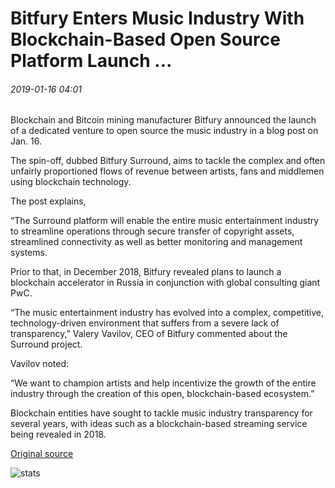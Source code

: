 # Bitfury Enters Music Industry With Blockchain-Based Open Source Platform Launch ...

###### 2019-01-16 04:01

Blockchain and Bitcoin mining manufacturer Bitfury announced the launch of a dedicated venture to open source the music industry in a blog post on Jan. 16.

The spin-off, dubbed Bitfury Surround, aims to tackle the complex and often unfairly proportioned flows of revenue between artists, fans and middlemen using blockchain technology.

The post explains,

“The Surround platform will enable the entire music entertainment industry to streamline operations through secure transfer of copyright assets, streamlined connectivity as well as better monitoring and management systems.

Prior to that, in December 2018, Bitfury revealed plans to launch a blockchain accelerator in Russia in conjunction with global consulting giant PwC.

“The music entertainment industry has evolved into a complex, competitive, technology-driven environment that suffers from a severe lack of transparency,” Valery Vavilov, CEO of Bitfury commented about the Surround project.

Vavilov noted:

“We want to champion artists and help incentivize the growth of the entire industry through the creation of this open, blockchain-based ecosystem.”

Blockchain entities have sought to tackle music industry transparency for several years, with ideas such as a blockchain-based streaming service being revealed in 2018.

[Original source](https://cointelegraph.com/news/bitfury-enters-music-industry-with-blockchain-based-open-source-platform-launch)

![stats](https://c.statcounter.com/11760860/0/a89fa40b/1/ "stats")